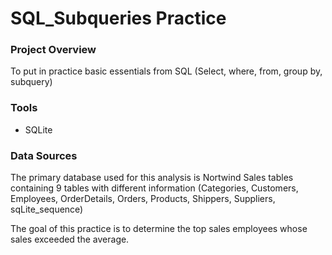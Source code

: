 # SQL_Subqueries Practice

### Project Overview 
To put in practice basic essentials from SQL (Select, where, from, group by, subquery)

### Tools
- SQLite

### Data Sources
The primary database used for this analysis is Nortwind Sales tables containing 9 tables with different information (Categories, Customers, Employees, OrderDetails, Orders, Products, Shippers, Suppliers, sqLite_sequence)

The goal of this practice is to determine the top sales employees whose sales exceeded the average.
